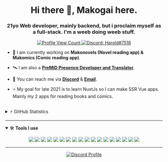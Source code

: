 <h1 align="center">Hi there 👋, Makogai here.</h1>
<h3 align="center">21yo Web developer, mainly backend, but i proclaim myself as a full-stack. I'm a weeb doing weeb stuff.</h3>


<p align="center">
  <a href="https://github.com/Makogai">
    <img src="https://komarev.com/ghpvc/?username=Makogai&style=flat-square&label=Profile%20Views&logo=github" alt="Profile View Count"/>
  </a>
  <a href="https://discord.com/users/141206144264699904">
    <img src="https://img.shields.io/badge/Discord-Harold%236518-%237289da?logo=discord&style=flat-square" alt="Discord: Harold#7518"/>
  </a>
<!--   <a href="https://twitter.com/DiscordAnaxes">
    <img src="https://img.shields.io/badge/Twitter-Makkogai-%231DA1F2?logo=twitter&style=flat-square" alt="Twitter: DiscordAnaxes"/>
  </a> -->
</p>



- 🔨 I am currently working on **Makonovels (Novel reading app) & Makomics (Comic reading app)**.

- 🛰 I am also a **[PreMiD Presence Developer and Translator](https://premid.app/users/141206144264699904)**.


- 📨 You can reach me via **[Discord](https://discord.com/users/141206144264699904)** & **[Email](mailto:mare.sampbn@gmail.com)**.


- ⭐ My goal for late 2021 is to learn NuxtJs so I can make SSR Vue apps. Mainly my 2 apps for reading books and comics.

<br>

<details>
  <summary>⚡ GitHub Statistics</summary> 
  <img src="https://github-readme-stats.vercel.app/api/top-langs/?username=Makogai&layout=compact&theme=tokyonight" />
  <img src="https://github-readme-stats.vercel.app/api?username=Makogai&count_private=true&show_icons=true&theme=tokyonight" />
  <img src="http://github-readme-streak-stats.herokuapp.com?user=Makogai&theme=tokyonight&hide_border=true)" />
  <img src="https://github-profile-trophy.vercel.app/?username=Makogai&theme=dracula" />
</details>


---

<details open>
<summary>🛠 <b>Tools I use</b></summary>
<p>

<p align="center">
<img src="https://img.shields.io/badge/Node.JS-black?style=for-the-badge&logo=node.js" />
<img src="https://img.shields.io/badge/-HTML5-black?style=for-the-badge&logo=HTML5" />
<img src="https://img.shields.io/badge/CSS-black?style=for-the-badge&logo=css3&logoColor=1572B6" />
<img src="https://img.shields.io/badge/Javascript-black?style=for-the-badge&logo=javascript" />
  <img src="https://img.shields.io/badge/Typescript-black?style=for-the-badge&logo=typescript" />
<img src="https://img.shields.io/badge/TailwindCSS-black?style=for-the-badge&logo=Tailwind%20CSS" />
<!-- <img src="https://img.shields.io/badge/Nuxt-black?style=for-the-badge&logo=Nuxt.js" /> -->
<img src="https://img.shields.io/badge/Vue-black?style=for-the-badge&logo=Vue.js" />
<!-- <img src="https://img.shields.io/badge/React-black?style=for-the-badge&logo=react" /> -->
<img src="https://img.shields.io/badge/Font%20Awesome-black?style=for-the-badge&logo=Font%20Awesome" />
<img src="https://img.shields.io/badge/Github-black?style=for-the-badge&logo=Github" />
<img src="https://img.shields.io/badge/Jetbrains-black?style=for-the-badge&logo=Jetbrains" />
<img src="https://img.shields.io/badge/Visual%20Studio%20Code-black?style=for-the-badge&logo=visual-studio-code&logoColor=007ACC" />
<img src="https://img.shields.io/badge/NPM-black?style=for-the-badge&logo=npm" />
<img src="https://img.shields.io/badge/MongoDB-black?style=for-the-badge&logo=Mongodb" />
<img src="https://img.shields.io/badge/Photoshop-black?style=for-the-badge&logo=Adobe%20Photoshop" />
<img src="https://img.shields.io/badge/Windows-black?style=for-the-badge&logo=Windows" />
<img src="https://img.shields.io/badge/Arduino-black?style=for-the-badge&logo=Arduino" />
  <img src="https://img.shields.io/badge/Figma-black?style=for-the-badge&logo=Figma" />
<img src="https://img.shields.io/badge/Discord-black?style=for-the-badge&logo=Discord" />
</p>
</details>

---
<p align="center">
  <a href="https://discord.com/users/141206144264699904">
    <img src="https://lanyard-profile-readme.vercel.app/api/141206144264699904?bg=0a0f16" alt="Discord Profile"/>
  </a>
</p>
